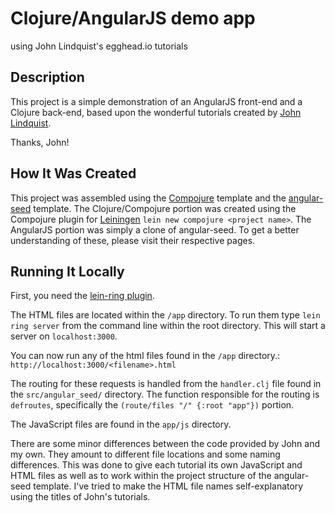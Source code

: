 # Clojure/AngularJS demo app
using John Lindquist's egghead.io tutorials

## Description

This project is a simple demonstration of an AngularJS front-end and a Clojure
back-end, based upon the wonderful tutorials created by
[John Lindquist](http://www.egghead.io/).

Thanks, John!

## How It Was Created

This project was assembled using the
[Compojure](https://github.com/weavejester/compojure) template and the
[angular-seed](https://github.com/angular/angular-seed) template. The
Clojure/Compojure portion was created using the Compojure plugin for
[Leiningen](https://github.com/technomancy/leiningen)
`lein new compojure <project name>`.
The AngularJS portion was simply a clone of angular-seed. To get a better
understanding of these, please visit their respective pages.

## Running It Locally

First, you need the [lein-ring plugin](https://github.com/weavejester/lein-ring).

The HTML files are located within the `/app` directory. To run them type
`lein ring server`
from the command line within the root directory. This will start a server on
`localhost:3000`.

You can now run any of the html files found in the `/app`
directory.:
`http://localhost:3000/<filename>.html`

The routing for these requests is handled from the `handler.clj` file found in
the `src/angular_seed/` directory. The function responsible for the routing is
`defroutes`, specifically the `(route/files "/" {:root "app"})` portion.

The JavaScript files are found in the `app/js` directory.

There are some minor differences between the code provided by John and my own.
They amount to different file locations and some naming differences. This was
done to give each tutorial its own JavaScript and HTML files as well as to work
within the project structure of the angular-seed template. I've tried to make
the HTML file names self-explanatory using the titles of John's tutorials.
